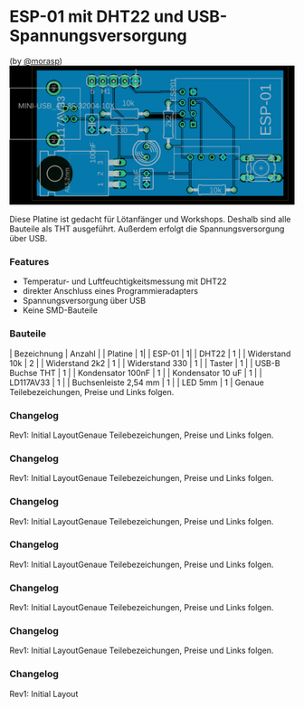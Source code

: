 # ESP-01 mit DHT22 und USB-Spannungsversorgung
(by [@morasp](https://github.com/morasp))
![Vorläufige Platine](https://github.com/Freifunk-IoT/hardware/raw/master/esp8266/enviroment/esp01_DHT22_USB/platine.png)

Diese Platine ist gedacht für Lötanfänger und Workshops. Deshalb sind alle Bauteile als THT ausgeführt. Außerdem erfolgt die Spannungsversorgung über USB.

### Features

- Temperatur- und Luftfeuchtigkeitsmessung mit DHT22
- direkter Anschluss eines Programmieradapters
- Spannungsversorgung über USB
- Keine SMD-Bauteile

### Bauteile
| Bezeichnung | Anzahl |
| Platine | 1|
| ESP-01 | 1|
| DHT22 | 1 |
| Widerstand 10k | 2 |
| Widerstand 2k2 | 1 |
| Widerstand 330 | 1 |
| Taster | 1 |
| USB-B Buchse  THT | 1 |
| Kondensator 100nF | 1 |
| Kondensator 10 uF | 1 |
| LD117AV33 | 1 |
| Buchsenleiste 2,54 mm | 1 |
| LED 5mm | 1 |
Genaue Teilebezeichungen, Preise und Links folgen.

### Changelog
Rev1:
Initial LayoutGenaue Teilebezeichungen, Preise und Links folgen.

### Changelog
Rev1:
Initial LayoutGenaue Teilebezeichungen, Preise und Links folgen.

### Changelog
Rev1:
Initial LayoutGenaue Teilebezeichungen, Preise und Links folgen.

### Changelog
Rev1:
Initial LayoutGenaue Teilebezeichungen, Preise und Links folgen.

### Changelog
Rev1:
Initial LayoutGenaue Teilebezeichungen, Preise und Links folgen.

### Changelog
Rev1:
Initial LayoutGenaue Teilebezeichungen, Preise und Links folgen.

### Changelog
Rev1:
Initial Layout
